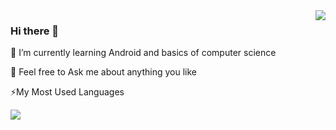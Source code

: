   <img align="right" src="https://github-readme-stats.vercel.app/api?username=OkAndGreat&show_icons=true&theme=vue&hide_title=true&hide=prs" />
  
  ### Hi there 👋

🌱 I’m currently learning Android and basics of computer science

💬 Feel free to Ask me about anything you like 

⚡My Most Used Languages

<img align="left" src="https://github-readme-stats.vercel.app/api/top-langs/?username=OkAndGreat&layout=compact)](https://github.com/OkAndGreat/github-readme-stats" />


